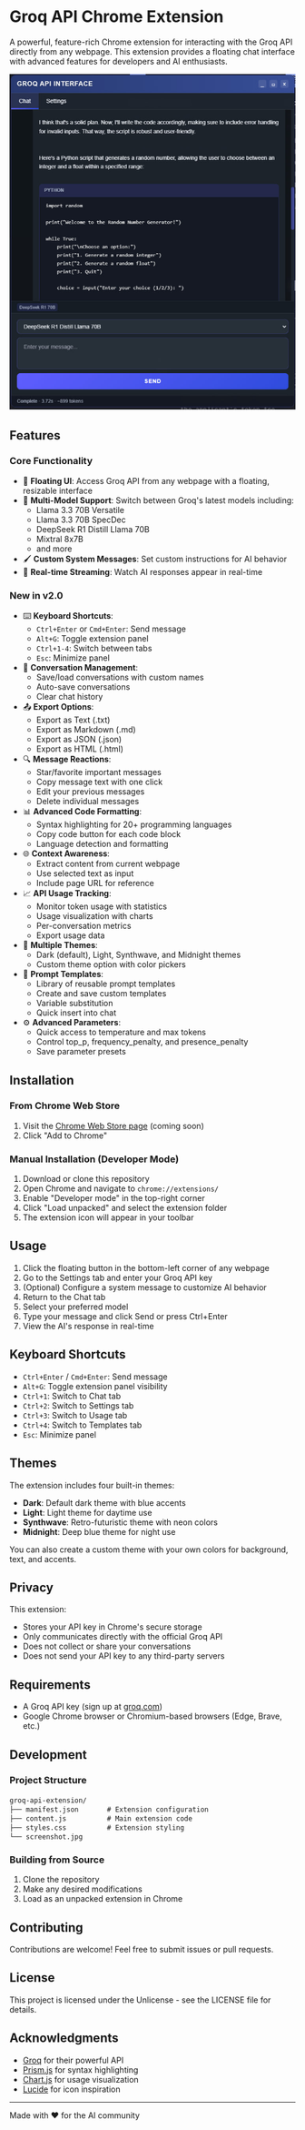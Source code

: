 # Groq API Chrome Extension

A powerful, feature-rich Chrome extension for interacting with the Groq API directly from any webpage. This extension provides a floating chat interface with advanced features for developers and AI enthusiasts.

![Groq API Extension Screenshot](screenshot.jpg)

## Features

### Core Functionality
- 🚀 **Floating UI**: Access Groq API from any webpage with a floating, resizable interface
- 🧩 **Multi-Model Support**: Switch between Groq's latest models including:
  - Llama 3.3 70B Versatile
  - Llama 3.3 70B SpecDec
  - DeepSeek R1 Distill Llama 70B
  - Mixtral 8x7B
  - and more
- 🖌️ **Custom System Messages**: Set custom instructions for AI behavior
- 🔄 **Real-time Streaming**: Watch AI responses appear in real-time

### New in v2.0
- ⌨️ **Keyboard Shortcuts**: 
  - `Ctrl+Enter` or `Cmd+Enter`: Send message
  - `Alt+G`: Toggle extension panel
  - `Ctrl+1-4`: Switch between tabs
  - `Esc`: Minimize panel
- 💾 **Conversation Management**:
  - Save/load conversations with custom names
  - Auto-save conversations
  - Clear chat history
- 📤 **Export Options**:
  - Export as Text (.txt)
  - Export as Markdown (.md)
  - Export as JSON (.json)
  - Export as HTML (.html)
- 🔍 **Message Reactions**:
  - Star/favorite important messages
  - Copy message text with one click
  - Edit your previous messages
  - Delete individual messages
- 📊 **Advanced Code Formatting**:
  - Syntax highlighting for 20+ programming languages
  - Copy code button for each code block
  - Language detection and formatting
- 🌐 **Context Awareness**:
  - Extract content from current webpage
  - Use selected text as input
  - Include page URL for reference
- 📈 **API Usage Tracking**:
  - Monitor token usage with statistics
  - Usage visualization with charts
  - Per-conversation metrics
  - Export usage data
- 🎨 **Multiple Themes**:
  - Dark (default), Light, Synthwave, and Midnight themes
  - Custom theme option with color pickers
- 📝 **Prompt Templates**:
  - Library of reusable prompt templates
  - Create and save custom templates
  - Variable substitution
  - Quick insert into chat
- ⚙️ **Advanced Parameters**:
  - Quick access to temperature and max tokens
  - Control top_p, frequency_penalty, and presence_penalty
  - Save parameter presets

## Installation

### From Chrome Web Store
1. Visit the [Chrome Web Store page](#) (coming soon)
2. Click "Add to Chrome"

### Manual Installation (Developer Mode)
1. Download or clone this repository
2. Open Chrome and navigate to `chrome://extensions/`
3. Enable "Developer mode" in the top-right corner
4. Click "Load unpacked" and select the extension folder
5. The extension icon will appear in your toolbar

## Usage

1. Click the floating button in the bottom-left corner of any webpage
2. Go to the Settings tab and enter your Groq API key
3. (Optional) Configure a system message to customize AI behavior
4. Return to the Chat tab
5. Select your preferred model
6. Type your message and click Send or press Ctrl+Enter
7. View the AI's response in real-time

## Keyboard Shortcuts

- `Ctrl+Enter` / `Cmd+Enter`: Send message
- `Alt+G`: Toggle extension panel visibility
- `Ctrl+1`: Switch to Chat tab
- `Ctrl+2`: Switch to Settings tab
- `Ctrl+3`: Switch to Usage tab
- `Ctrl+4`: Switch to Templates tab
- `Esc`: Minimize panel

## Themes

The extension includes four built-in themes:

- **Dark**: Default dark theme with blue accents
- **Light**: Light theme for daytime use
- **Synthwave**: Retro-futuristic theme with neon colors
- **Midnight**: Deep blue theme for night use

You can also create a custom theme with your own colors for background, text, and accents.

## Privacy

This extension:
- Stores your API key in Chrome's secure storage
- Only communicates directly with the official Groq API
- Does not collect or share your conversations
- Does not send your API key to any third-party servers

## Requirements

- A Groq API key (sign up at [groq.com](https://groq.com))
- Google Chrome browser or Chromium-based browsers (Edge, Brave, etc.)

## Development

### Project Structure
```
groq-api-extension/
├── manifest.json       # Extension configuration
├── content.js          # Main extension code
├── styles.css          # Extension styling
└── screenshot.jpg
```

### Building from Source
1. Clone the repository
2. Make any desired modifications
3. Load as an unpacked extension in Chrome

## Contributing

Contributions are welcome! Feel free to submit issues or pull requests.

## License

This project is licensed under the Unlicense - see the LICENSE file for details.

## Acknowledgments

- [Groq](https://groq.com) for their powerful API
- [Prism.js](https://prismjs.com/) for syntax highlighting
- [Chart.js](https://www.chartjs.org/) for usage visualization
- [Lucide](https://lucide.dev) for icon inspiration

---

Made with ❤️ for the AI community